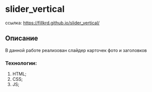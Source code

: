 # slider_vertical

ссылка: https://fillkrd.github.io/slider_vertical/

## Описание
В данной работе реализован слайдер карточек фото и заголовков

### Технологии:
1. HTML;
2. CSS;
3. JS;